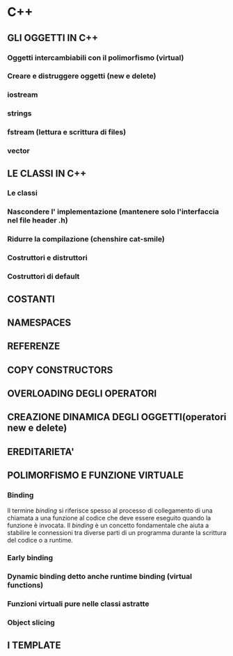 # C++

## GLI OGGETTI IN C++
### Oggetti intercambiabili con il polimorfismo (virtual)
### Creare e distruggere oggetti (new e delete)
### iostream
### strings
### fstream (lettura e scrittura di files)
### vector

## LE CLASSI IN C++
### Le classi
### Nascondere l' implementazione (mantenere solo l'interfaccia nel file header .h)
### Ridurre la compilazione (chenshire cat-smile)
### Costruttori e distruttori
### Costruttori di default

## COSTANTI

## NAMESPACES

## REFERENZE

## COPY CONSTRUCTORS

## OVERLOADING DEGLI OPERATORI

## CREAZIONE DINAMICA DEGLI OGGETTI(operatori new e delete)

## EREDITARIETA'  

## POLIMORFISMO E FUNZIONE VIRTUALE
### Binding
Il termine *binding* si riferisce spesso al processo di collegamento di una chiamata a una funzione 
al codice che deve essere eseguito quando la funzione è invocata.
Il *binding* è un concetto fondamentale che aiuta a stabilire le connessioni tra diverse parti di un 
programma durante la scrittura del codice o a runtime.
### Early binding
### Dynamic binding detto anche runtime binding (virtual functions)
### Funzioni virtuali pure nelle classi astratte
### Object slicing

## I TEMPLATE